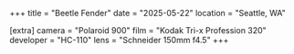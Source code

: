 +++
title =  "Beetle Fender"
date =  "2025-05-22"
location = "Seattle, WA"

[extra]
camera =  "Polaroid 900"
film =  "Kodak Tri-x Profession 320"
developer =  "HC-110"
lens = "Schneider 150mm f4.5"
+++
